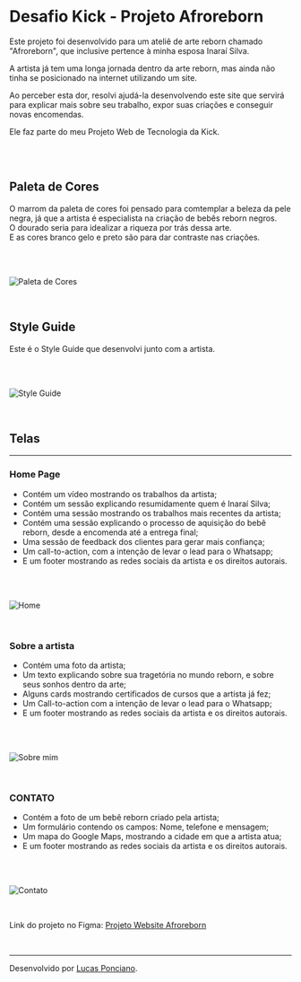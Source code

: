 # Desafio Kick - Projeto Afroreborn


Este projeto foi desenvolvido para um ateliê de arte reborn chamado "Afroreborn", que inclusive pertence à minha esposa Inaraí Silva.

A artista já tem uma longa jornada dentro da arte reborn, mas ainda não tinha se posicionado na internet utilizando um site.

Ao perceber esta dor, resolvi ajudá-la desenvolvendo este site que servirá para explicar mais sobre seu trabalho, expor suas criações e conseguir novas encomendas.

Ele faz parte do meu Projeto Web de Tecnologia da Kick.

<br>
<br>


## Paleta de Cores

O marrom da paleta de cores foi pensado para comtemplar a beleza da pele negra, já que a artista é especialista na criação de bebês reborn negros.<br>
O dourado seria para idealizar a riqueza por trás dessa arte.<br>
E as cores branco gelo e preto são para dar contraste nas criações.

<br>
<br>

![Paleta de Cores](https://github.com/poncianodev/projeto-afroreborn/blob/main/assets/img/PALETA.png)

<br>

## Style Guide


Este é o Style Guide que desenvolvi junto com a artista.

<br>
<br>

![Style Guide](https://github.com/poncianodev/projeto-afroreborn/blob/main/assets/img/STYLEGUIDE.png)

<br>

## Telas

<hr>

### Home Page

- Contém um vídeo mostrando os trabalhos da artista;
- Contém um sessão explicando resumidamente quem é Inaraí Silva;
- Contém uma sessão mostrando os trabalhos mais recentes da artista;
- Contém uma sessão explicando o processo de aquisição do bebê reborn, desde a encomenda até a entrega final;
- Uma sessão de feedback dos clientes para gerar mais confiança;
- Um call-to-action, com a intenção de levar o lead para o Whatsapp;
- E um footer mostrando as redes sociais da artista e os direitos autorais.

<br>
<br>

![Home](https://github.com/poncianodev/projeto-afroreborn/blob/main/assets/img/HOME.png)

<br>

### Sobre a artista

- Contém uma foto da artista;
- Um texto explicando sobre sua tragetória no mundo reborn, e sobre seus sonhos dentro da arte;
- Alguns cards mostrando certificados de cursos que a artista já fez;
- Um Call-to-action com a intenção de levar o lead para o Whatsapp;
- E um footer mostrando as redes sociais da artista e os direitos autorais.

<br>
<br>

![Sobre mim](https://github.com/poncianodev/projeto-afroreborn/blob/main/assets/img/SOBRE-MIM.png)

<br>

### CONTATO

- Contém a foto de um bebê reborn criado pela artista;
- Um formulário contendo os campos: Nome, telefone e mensagem;
- Um mapa do Google Maps, mostrando a cidade em que a artista atua;
- E um footer mostrando as redes sociais da artista e os direitos autorais.

<br>
<br>

![Contato](https://github.com/poncianodev/projeto-afroreborn/blob/main/assets/img/CONTATO.png)

<br>



Link do projeto no Figma: <a href="https://www.figma.com/file/pRjTxNfVQjPglkCfEbr6l2/Projeto-Website-Afroreborn?type=design&node-id=0%3A1&mode=design&t=dZAgIKRJmYJPIs1I-1">Projeto Website Afroreborn</a>

<br>
<hr>

Desenvolvido por <a href="https://www.linkedin.com/in/lucas-ponciano/">Lucas Ponciano</a>.
